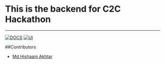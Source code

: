 <h1>This is the backend for C2C Hackathon</h1>

---
[![DOCS](https://img.shields.io/badge/Documentation-see%20docs-green?style=flat-square&logo=appveyor)](https://documenter.getpostman.com/view/9876592/SzRxVAV6?version=latest)
[![UI](https://img.shields.io/badge/User%20Interface-Link%20to%20UI-orange?style=flat-square&logo=appveyor)](https://c2cacm.herokuapp.com/api)


##Contributors
- [ Md Hishaam Akhtar ](https://github.com/mdhishaamakhtar)